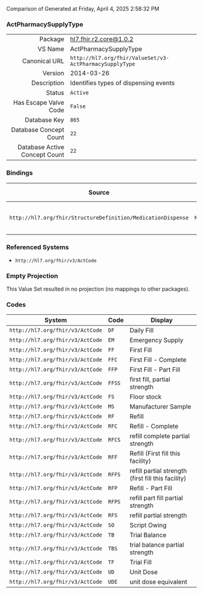 Comparison of 
Generated at Friday, April 4, 2025 2:58:32 PM

### ActPharmacySupplyType

|      |     |
| ---: | --- |
| Package | hl7.fhir.r2.core@1.0.2 |
| VS Name | ActPharmacySupplyType |
| Canonical URL | `http://hl7.org/fhir/ValueSet/v3-ActPharmacySupplyType` |
| Version | 2014-03-26 |
| Description | Identifies types of dispensing events |
| Status | `Active` |
| Has Escape Valve Code | `False` |
| Database Key | `865` |
| Database Concept Count | `22` |
| Database Active Concept Count | `22` |
### Bindings

| Source | Element | Binding | Strength | Element Short |
| ------ | ------- | ------- | -------- | ------------- |
| `http://hl7.org/fhir/StructureDefinition/MedicationDispense` | `MedicationDispense.type` | `http://hl7.org/fhir/ValueSet/v3-ActPharmacySupplyType` | `Example` | Trial fill, partial fill, emergency fill, etc. |

### Referenced Systems

* `http://hl7.org/fhir/v3/ActCode`
### Empty Projection

This Value Set resulted in no projection (no mappings to other packages).

### Codes

| System | Code | Display |
| ------ | ---- | ------- |
| `http://hl7.org/fhir/v3/ActCode` | `DF` | Daily Fill |
| `http://hl7.org/fhir/v3/ActCode` | `EM` | Emergency Supply |
| `http://hl7.org/fhir/v3/ActCode` | `FF` | First Fill |
| `http://hl7.org/fhir/v3/ActCode` | `FFC` | First Fill - Complete |
| `http://hl7.org/fhir/v3/ActCode` | `FFP` | First Fill - Part Fill |
| `http://hl7.org/fhir/v3/ActCode` | `FFSS` | first fill, partial strength |
| `http://hl7.org/fhir/v3/ActCode` | `FS` | Floor stock |
| `http://hl7.org/fhir/v3/ActCode` | `MS` | Manufacturer Sample |
| `http://hl7.org/fhir/v3/ActCode` | `RF` | Refill |
| `http://hl7.org/fhir/v3/ActCode` | `RFC` | Refill - Complete |
| `http://hl7.org/fhir/v3/ActCode` | `RFCS` | refill complete partial strength |
| `http://hl7.org/fhir/v3/ActCode` | `RFF` | Refill (First fill this facility) |
| `http://hl7.org/fhir/v3/ActCode` | `RFFS` | refill partial strength (first fill this facility) |
| `http://hl7.org/fhir/v3/ActCode` | `RFP` | Refill - Part Fill |
| `http://hl7.org/fhir/v3/ActCode` | `RFPS` | refill part fill partial strength |
| `http://hl7.org/fhir/v3/ActCode` | `RFS` | refill partial strength |
| `http://hl7.org/fhir/v3/ActCode` | `SO` | Script Owing |
| `http://hl7.org/fhir/v3/ActCode` | `TB` | Trial Balance |
| `http://hl7.org/fhir/v3/ActCode` | `TBS` | trial balance partial strength |
| `http://hl7.org/fhir/v3/ActCode` | `TF` | Trial Fill |
| `http://hl7.org/fhir/v3/ActCode` | `UD` | Unit Dose |
| `http://hl7.org/fhir/v3/ActCode` | `UDE` | unit dose equivalent |
